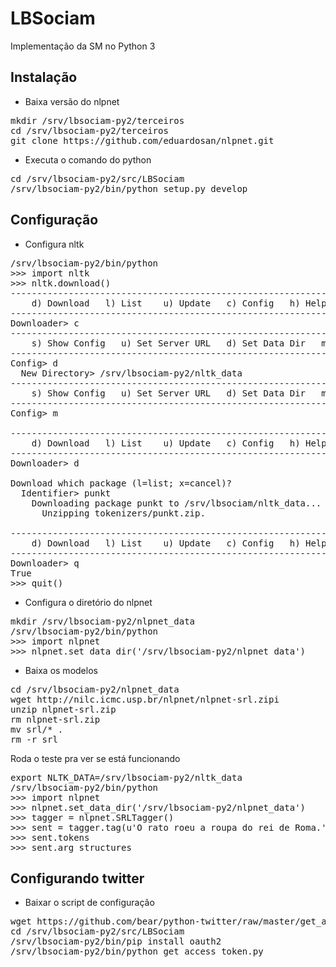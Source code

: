 LBSociam
======================

Implementação da SM no Python 3

Instalação
----------------

* Baixa versão do nlpnet

<pre>
mkdir /srv/lbsociam-py2/terceiros
cd /srv/lbsociam-py2/terceiros
git clone https://github.com/eduardosan/nlpnet.git
</pre>

* Executa o comando do python

<pre>
cd /srv/lbsociam-py2/src/LBSociam
/srv/lbsociam-py2/bin/python setup.py develop
</pre>

Configuração
-------------------

* Configura nltk

<pre>
/srv/lbsociam-py2/bin/python
>>> import nltk
>>> nltk.download()
---------------------------------------------------------------------------
    d) Download   l) List    u) Update   c) Config   h) Help   q) Quit
---------------------------------------------------------------------------
Downloader> c
---------------------------------------------------------------------------
    s) Show Config   u) Set Server URL   d) Set Data Dir   m) Main Menu
---------------------------------------------------------------------------
Config> d
  New Directory> /srv/lbsociam-py2/nltk_data
---------------------------------------------------------------------------
    s) Show Config   u) Set Server URL   d) Set Data Dir   m) Main Menu
---------------------------------------------------------------------------
Config> m

---------------------------------------------------------------------------
    d) Download   l) List    u) Update   c) Config   h) Help   q) Quit
---------------------------------------------------------------------------
Downloader> d

Download which package (l=list; x=cancel)?
  Identifier> punkt
    Downloading package punkt to /srv/lbsociam/nltk_data...
      Unzipping tokenizers/punkt.zip.

---------------------------------------------------------------------------
    d) Download   l) List    u) Update   c) Config   h) Help   q) Quit
---------------------------------------------------------------------------
Downloader> q
True
>>> quit()
</pre>

* Configura o diretório do nlpnet

<pre>
mkdir /srv/lbsociam-py2/nlpnet_data
/srv/lbsociam-py2/bin/python
>>> import nlpnet
>>> nlpnet.set_data_dir('/srv/lbsociam-py2/nlpnet_data')
</pre>

* Baixa os modelos

<pre>
cd /srv/lbsociam-py2/nlpnet_data
wget http://nilc.icmc.usp.br/nlpnet/nlpnet-srl.zipi
unzip nlpnet-srl.zip
rm nlpnet-srl.zip
mv srl/* .
rm -r srl
</pre>

Roda o teste pra ver se está funcionando

<pre>
export NLTK_DATA=/srv/lbsociam-py2/nltk_data
/srv/lbsociam-py2/bin/python
>>> import nlpnet
>>> nlpnet.set_data_dir('/srv/lbsociam-py2/nlpnet_data')
>>> tagger = nlpnet.SRLTagger()
>>> sent = tagger.tag(u'O rato roeu a roupa do rei de Roma.')[0]  
>>> sent.tokens
>>> sent.arg_structures
</pre>

Configurando twitter
----------------------------

* Baixar o script de configuração
<pre>
wget https://github.com/bear/python-twitter/raw/master/get_access_token.py
cd /srv/lbsociam-py2/src/LBSociam
/srv/lbsociam-py2/bin/pip install oauth2
/srv/lbsociam-py2/bin/python get_access_token.py
</pre>
